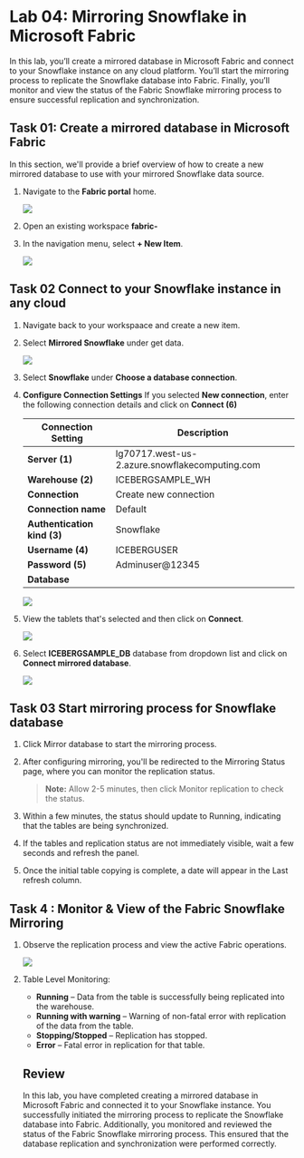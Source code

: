# Lab 04: Mirroring Snowflake in Microsoft Fabric

In this lab, you’ll create a mirrored database in Microsoft Fabric and connect to your Snowflake instance on any cloud platform. You’ll start the mirroring process to replicate the Snowflake database into Fabric. Finally, you’ll monitor and view the status of the Fabric Snowflake mirroring process to ensure successful replication and synchronization.

## Task 01: Create a mirrored database in Microsoft Fabric 

In this section, we'll provide a brief overview of how to create a new mirrored database to use with your mirrored Snowflake data source.

1. Navigate to the **Fabric portal** home.

    ![](../media/Lab-01/power-bi.png)

2. Open an existing workspace **fabric-<inject key="DeploymentID" enableCopy="false"/>**

3. In the navigation menu, select **+ New Item**.

   ![](../media/Lab-01/fabric-new.png)


## Task 02 Connect to your Snowflake instance in any cloud 

1. Navigate back to your workspaace and create a new item.

1. Select **Mirrored Snowflake** under get data.

   ![](../media/Lab-04/s14.png)

1. Select **Snowflake** under **Choose a database connection**. 

2. **Configure Connection Settings**
   If you selected **New connection**, enter the following connection details and click on **Connect (6)**

   | Connection Setting | Description |
   |------------------------|-----------------|
   | **Server (1)**| lg70717.west-us-2.azure.snowflakecomputing.com|
   | **Warehouse (2)**| ICEBERGSAMPLE_WH |
   | **Connection**| Create new connection |
   | **Connection name** | Default |
   | **Authentication kind (3)** | Snowflake |
   | **Username (4)**| ICEBERGUSER |
   | **Password (5)**| Adminuser@12345|
   | **Database**| |

      ![](../media/Lab-04/snowflake-1.png)

  1. View the tablets that's selected and then click on **Connect**.
     
     ![](../media/Lab-04/ice-berg-1.png)

1. Select **ICEBERGSAMPLE_DB** database from dropdown list and click on **Connect mirrored database**.

      ![](../media/Lab-04/destination-1-1.png)
      
## Task 03 Start mirroring process for Snowflake database 

1. Click Mirror database to start the mirroring process.

1. After configuring mirroring, you'll be redirected to the Mirroring Status page, where you can monitor the replication status.

   > **Note:** Allow 2-5 minutes, then click Monitor replication to check the status.

1. Within a few minutes, the status should update to Running, indicating that the tables are being synchronized.

1. If the tables and replication status are not immediately visible, wait a few seconds and refresh the panel.

1. Once the initial table copying is complete, a date will appear in the Last refresh column.

## Task 4 : Monitor & View of the Fabric Snowflake Mirroring 

1. Observe the replication process and view the active Fabric operations.

   ![](../media/Lab-04/public-demo.png)

1. Table Level Monitoring:

      - **Running** – Data from the table is successfully being replicated into the warehouse.
      - **Running with warning** – Warning of non-fatal error with replication of the data from the table.
      - **Stopping/Stopped** – Replication has stopped.
      - **Error** – Fatal error in replication for that table.

   ## Review
   
   In this lab, you have completed creating a mirrored database in Microsoft Fabric and connected it to your Snowflake instance. You successfully initiated the mirroring process to replicate the Snowflake database into Fabric. Additionally, you monitored and reviewed the status of the Fabric Snowflake mirroring process. This ensured that the database replication and synchronization were performed correctly.
